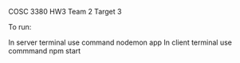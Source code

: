 COSC 3380 HW3 
Team 2 Target 3

To run:

In server terminal use command nodemon app
In client terminal use commmand npm start

